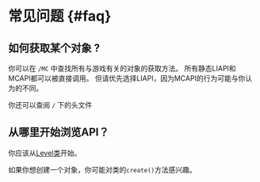 # 常见问题 {#faq}

## 如何获取某个对象 ?

你可以在 `/MC` 中查找所有与游戏有关的对象的获取方法。
所有静态LIAPI和MCAPI都可以被直接调用。
但请优先选择LIAPI，因为MCAPI的行为可能与你认为的不同。

你还可以查阅 `/` 下的头文件

## 从哪里开始浏览API？

你应该从[Level类](#Level)开始。

如果你想创建一个对象，你可能对类的`create()`方法感兴趣。